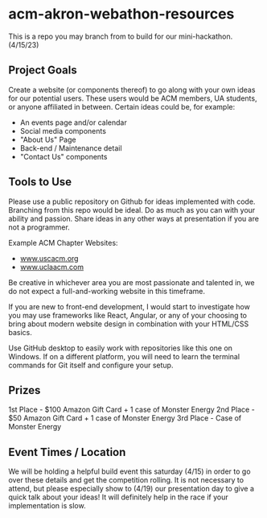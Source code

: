 # acm-akron-webathon-resources
This is a repo you may branch from to build for our mini-hackathon. (4/15/23)

## Project Goals
Create a website (or components thereof) to go along with your own ideas for our potential users.
These users would be ACM members, UA students, or anyone affiliated in between. Certain ideas
could be, for example:

- An events page and/or calendar
- Social media components
- "About Us" Page
- Back-end / Maintenance detail
- "Contact Us" components

## Tools to Use

Please use a public repository on Github for ideas implemented with code. Branching from this repo
would be ideal. Do as much as you can with your ability and passion. Share ideas in any other ways
at presentation if you are not a programmer.

Example ACM Chapter Websites:
- www.uscacm.org
- www.uclaacm.com

Be creative in whichever area you are most passionate and talented in, we do not expect a full-and-working
website in this timeframe.

If you are new to front-end development, I would start to investigate how you may use frameworks like
React, Angular, or any of your choosing to bring about modern website design in combination with your
HTML/CSS basics.

Use GitHub desktop to easily work with repositories like this one on Windows. If on a different platform, you will need to learn the terminal commands for Git itself and configure your setup.

## Prizes

1st Place - $100 Amazon Gift Card + 1 case of Monster Energy
2nd Place - $50 Amazon Gift Card + 1 case of Monster Energy
3rd Place - Case of Monster Energy

## Event Times / Location

We will be holding a helpful build event this saturday (4/15) in order to go over these details and get the competition rolling. It is not necessary to attend, but please especially show to (4/19) our presentation day to give a quick talk about your ideas! It will definitely help in the race if your implementation is slow.
